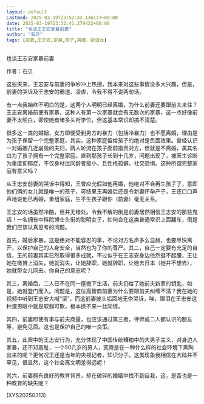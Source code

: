 ```yaml
---
layout: default
Lastmod: 2025-03-19T23:52:42.136137+00:00
date: 2025-03-19T23:52:41.279422+00:00
title: "也谈王志安家暴前妻"
author: "石贝"
tags: [前妻,王志安,家暴,孩子,离婚，新语丝]
---
```


也谈王志安家暴前妻

作者：石贝

这些天来，王志安与前妻的争吵冲上热搜，我本来对这些事情没多大兴趣，但是，前妻的哭诉及王志安的霸道、凌虐，令我不得不说两句话。

有一点我始终不明白的是，这两个人明明已经离婚，为什么前妻还要跟前夫来往？王志安离婚前便有家暴，这种人有第一次家暴就会有无数次的家暴，这一点好像前妻不太明白，即使她有诸多头衔学位，但这基本常识却搞不清楚。

很多这一类的婚姻，女方即便受到男方的暴力（包括冷暴力）也不愿离婚，理由是为孩子保留一个完整家庭，其实，这种家庭留给孩子的绝对是负面效果。曾经认识一对婚姻几近崩毁的夫妇，两人轮流在孩子面前指责对方，但就是不离婚，美其名曰为了孩子拥有一个完整家庭。直到那孩子长到十几岁，问题出现了，被医生诊断为重度抑郁症，不仅身材比同龄者瘦小，且性格孤僻，社交恐惧。这种所谓完整家庭有意义吗？

从王志安前妻的哭诉中得知，王曾应允假如他再婚，他绝对不会再生孩子了，意即他们俩的女儿就是唯一的孩子，可结果王再婚后还是令新妻怀孕产子，王还口口声声地说他已再婚，重组家庭，生不生孩子跟你（前妻）毫无关系。

王志安的话虽然冷酷，但并无错处。令我不解的倒是前妻居然相信王志安的那些鬼话！一名拥有中科院博士头衔的聪明女子，如何会在这类普通常识上面翻车，倒是我们应该认真思考的问题。

首先，婚后家暴，这是绝对不能容忍的事，不论对方名声多么显赫，也要尽快离开，以保护自己的人身安全，当然也为了你的尊严。其二，自己一定要有充足的自信，王的前妻其实已然取得很多成就，不过似乎在王志安身边依然挺不起腰，王让她在微博上消失，她就消失，让她辞职，她就辞职，让她去日本（她并不想去），她就带女儿同去。你自己的意志呢？

其三，离婚后，二人已不在同一屋檐下生活，前夫仍给了她前夫新家的钥匙，如是，她就登门而入。问题是，这位高智商前妻为什么要跟前夫纠缠不清？我在她的视频中听到王志安大喊“滚”，而这前妻披头垢面地无奈哭诉，唉，眼泪在王志安这种渣男眼中就是软弱可欺，根本换不来一丝同情。

其四，前妻即使有事与前夫商量，也应该通过第三者，律师或二人都认识的朋友等，避免见面。这也是保护自己的唯一良策。

其五，此案中的王志安行为，充分体现了中国传统糟粕中的大男子主义，对身边人家暴，还不知羞耻，一个50几岁的男人，究竟是在一种什么样的社会环境下熏陶出来的呢？更何况王还是当年的央视记者，知识分子。这类现象我相信在大陆并不罕见，很显然，这个社会离文明差得远呢！

其六，前妻拥有良好的教育背景，却在破碎的婚姻中找不到自我，这，是否也是一种教育的缺失呢？

(XYS20250313)

